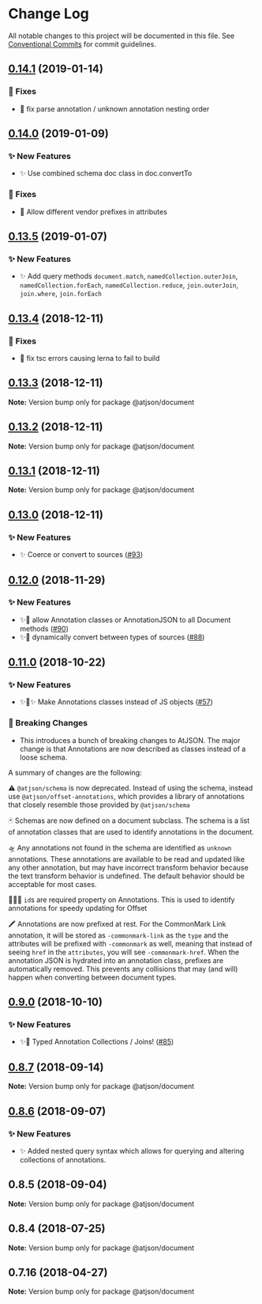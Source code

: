 # Change Log

All notable changes to this project will be documented in this file.
See [Conventional Commits](https://conventionalcommits.org) for commit guidelines.

## [0.14.1](https://github.com/CondeNast-Copilot/atjson/compare/@atjson/document@0.14.0...@atjson/document@0.14.1) (2019-01-14)


### 🐛 Fixes

* 🐞 fix parse annotation / unknown annotation nesting order



## [0.14.0](https://github.com/CondeNast-Copilot/atjson/compare/@atjson/document@0.13.5...@atjson/document@0.14.0) (2019-01-09)


### ✨ New Features

* ✨ Use combined schema doc class in doc.convertTo


### 🐛 Fixes

* 🐜 Allow different vendor prefixes in attributes



## [0.13.5](https://github.com/CondeNast-Copilot/atjson/compare/@atjson/document@0.13.4...@atjson/document@0.13.5) (2019-01-07)

### ✨ New Features

* ✨ Add query methods `document.match`, `namedCollection.outerJoin`, `namedCollection.forEach`, `namedCollection.reduce`, `join.outerJoin`, `join.where`, `join.forEach`





## [0.13.4](https://github.com/CondeNast-Copilot/atjson/compare/@atjson/document@0.13.3...@atjson/document@0.13.4) (2018-12-11)


### 🐛 Fixes

* 🐛 fix tsc errors causing lerna to fail to build



## [0.13.3](https://github.com/CondeNast-Copilot/atjson/compare/@atjson/document@0.13.2...@atjson/document@0.13.3) (2018-12-11)

**Note:** Version bump only for package @atjson/document





## [0.13.2](https://github.com/CondeNast-Copilot/atjson/compare/@atjson/document@0.13.1...@atjson/document@0.13.2) (2018-12-11)

**Note:** Version bump only for package @atjson/document





## [0.13.1](https://github.com/CondeNast-Copilot/atjson/compare/@atjson/document@0.13.0...@atjson/document@0.13.1) (2018-12-11)

**Note:** Version bump only for package @atjson/document


## [0.13.0](https://github.com/CondeNast-Copilot/atjson/compare/@atjson/document@0.12.0...@atjson/document@0.13.0) (2018-12-11)


### ✨ New Features

* ✨ Coerce or convert to sources ([#93](https://github.com/CondeNast-Copilot/atjson/issues/93))


## [0.12.0](https://github.com/CondeNast-Copilot/atjson/compare/@atjson/document@0.11.0...@atjson/document@0.12.0) (2018-11-29)


### ✨ New Features

* ✨🔮 allow Annotation classes or AnnotationJSON to all Document methods ([#90](https://github.com/CondeNast-Copilot/atjson/issues/90))
* ✨📡 dynamically convert between types of sources ([#88](https://github.com/CondeNast-Copilot/atjson/issues/88))



## [0.11.0](https://github.com/CondeNast-Copilot/atjson/compare/@atjson/document@0.9.0...@atjson/document@0.11.0) (2018-10-22)


### ✨ New Features

* ✨👑✨ Make Annotations classes instead of JS objects ([#57](https://github.com/CondeNast-Copilot/atjson/issues/57))


### 🚨 Breaking Changes

* This introduces a bunch of breaking changes to AtJSON. The major change is that Annotations are now described as classes instead of a loose schema.

A summary of changes are the following:

⚠️ `@atjson/schema` is now deprecated. Instead of using the schema, instead use `@atjson/offset-annotations`, which provides a library of annotations that closely resemble those provided by  `@atjson/schema`

🃏 Schemas are now defined on a document subclass. The schema is a list of annotation classes that are used to identify annotations in the document.

🛸 Any annotations not found in the schema are identified as `unknown` annotations. These annotations are available to be read and updated like any other annotation, but may have incorrect transform behavior because the text transform behavior  is undefined. The default behavior should be acceptable for most cases.

🕵🏾‍♀️ `id`s are required property on Annotations. This is used to identify annotations for speedy updating for Offset

🖍 Annotations are now prefixed at rest. For the CommonMark Link annotation, it will be stored as `-commonmark-link` as the `type` and the attributes will be prefixed with `-commonmark` as well, meaning that instead of seeing `href` in the `attributes`, you will see `-commonmark-href`. When the annotation JSON is hydrated into an annotation class, prefixes are automatically removed. This prevents any collisions that may (and will) happen when converting between document types.


## [0.9.0](https://github.com/CondeNast-Copilot/atjson/compare/@atjson/document@0.8.7...@atjson/document@0.9.0) (2018-10-10)


### ✨ New Features

* ✨🤠 Typed Annotation Collections / Joins! ([#85](https://github.com/CondeNast-Copilot/atjson/issues/85))



## [0.8.7](https://github.com/CondeNast-Copilot/atjson/compare/@atjson/document@0.8.6...@atjson/document@0.8.7) (2018-09-14)

**Note:** Version bump only for package @atjson/document


## [0.8.6](https://github.com/CondeNast-Copilot/atjson/compare/@atjson/document@0.8.5...@atjson/document@0.8.6) (2018-09-07)

### ✨ New Features

* ✨ Added nested query syntax which allows for querying and altering collections of annotations.

## 0.8.5 (2018-09-04)

**Note:** Version bump only for package @atjson/document

## 0.8.4 (2018-07-25)

**Note:** Version bump only for package @atjson/document


## 0.7.16 (2018-04-27)

**Note:** Version bump only for package @atjson/document
